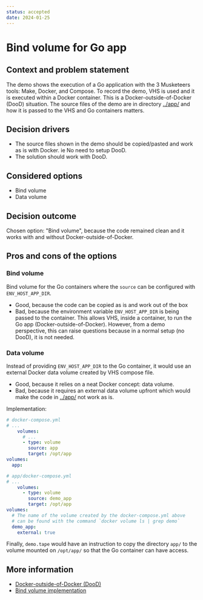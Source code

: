 ```yaml
---
status: accepted
date: 2024-01-25
---
```


# Bind volume for Go app

## Context and problem statement

The demo shows the execution of a Go application with the 3 Musketeers tools: Make, Docker, and Compose. To record the demo, VHS is used and it is executed within a Docker container. This is a Docker-outside-of-Docker (DooD) situation. The source files of the demo are in directory [../app/](../app) and how it is passed to the VHS and Go containers matters.

## Decision drivers

* The source files shown in the demo should be copied/pasted and work as is with Docker. ie No need to setup DooD.
* The solution should work with DooD.

## Considered options

* Bind volume
* Data volume

## Decision outcome

Chosen option: "Bind volume", because the code remained clean and it works with and without Docker-outside-of-Docker.

## Pros and cons of the options

### Bind volume

Bind volume for the Go containers where the `source` can be configured with `ENV_HOST_APP_DIR`.

* Good, because the code can be copied as is and work out of the box
* Bad, because the environment variable `ENV_HOST_APP_DIR` is being passed to the container. This allows VHS, inside a container, to run the Go app (Docker-outside-of-Docker). However, from a demo perspective, this can raise questions because in a normal setup (no DooD), it is not needed.

### Data volume

Instead of providing `ENV_HOST_APP_DIR` to the Go container, it would use an external Docker data volume created by VHS compose file.

* Good, because it relies on a neat Docker concept: data volume.
* Bad, because it requires an external data volume upfront which would make the code in [../app/](../app) not work as is.

Implementation:

```yml
# docker-compose.yml
# ...
    volumes:
      # ...
      - type: volume
        source: app
        target: /opt/app
volumes:
  app:
```

```yml
# app/docker-compose.yml
# ...
    volumes:
      - type: volume
        source: demo_app
        target: /opt/app
volumes:
  # The name of the volume created by the docker-compose.yml above
  # can be found with the command `docker volume ls | grep demo`
  demo_app:
    external: true
```

Finally, `demo.tape` would have an instruction to copy the directory `app/` to the volume mounted on `/opt/app/` so that the Go container can have access.

## More information

* [Docker-outside-of-Docker (DooD)][linkDockerOutsideOfDocker]
* [Bind volume implementation][linkBindVolumeImplementation]


[linkBindVolumeImplementation]: ../README.md#implementation
[linkDockerOutsideOfDocker]: https://3musketeersdev.netlify.app/guide/patterns.html#docker-in-outside-of-docker-dind-dood
